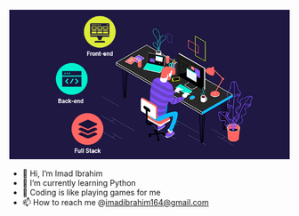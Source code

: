 

![alt text](https://github.com/Imad-Ibrahim-K/Demo/blob/master/images/p-7.gif)



- 👋 Hi, I’m Imad Ibrahim
- 🌱 I’m currently learning Python
- 💞️ Coding is like playing games for me
- 📫 How to reach me @imadibrahim164@gmail.com

<!---

--->
